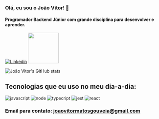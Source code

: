 ### Olá, eu sou o João Vitor! 👋

#### Programador Backend Júnior com grande disciplina para desenvolver e aprender.

[![Linkedin](https://img.shields.io/badge/LinkedIn-0077B5?style=for-the-badge&logo=linkedin&logoColor=white)](https://www.linkedin.com/in/jo%C3%A3o-vitor-matos-gouveia-14b71437/)
<a href="https://docs.google.com/document/d/1tQtWbZDr6f-rfCiAqEb4TAF8X9HXWyeYwkPp74qjDoQ/edit?usp=sharing">
<img src="https://www.baixesoft.com/wp-content/uploads/2017/06/CURRICULUM-ICON.png" style="width: 100px"/>
</a>

![João Vitor's GitHub stats](https://github-readme-stats.vercel.app/api?username=JoaoVitor2310&show_icons=true&theme=tokyonight)

## Tecnologias que eu uso no meu dia-a-dia:

<div style="display: inline-block">
    <img alt="javascript" src="https://img.shields.io/badge/JavaScript-F7DF1E?style=for-the-badge&logo=javascript&logoColor=black" />
    <img alt="node" src="https://img.shields.io/badge/Node.js-43853D?style=for-the-badge&logo=node.js&logoColor=white" />
    <img alt="typecript" src="https://img.shields.io/badge/TypeScript-007ACC?style=for-the-badge&logo=typescript&logoColor=white" />
    <img alt="jest" src="https://img.shields.io/badge/Jest-323330?style=for-the-badge&logo=Jest&logoColor=white" />
    <img alt="react" src="https://img.shields.io/badge/React-20232A?style=for-the-badge&logo=react&logoColor=61DAFB" />
</div>
 
### Email para contato: joaovitormatosgouveia@gmail.com
